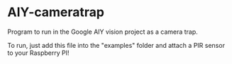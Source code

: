 # AIY-cameratrap
Program to run in the Google AIY vision project as a camera trap.

To run, just add this file into the "examples" folder and attach a PIR sensor to your Raspberry PI!
